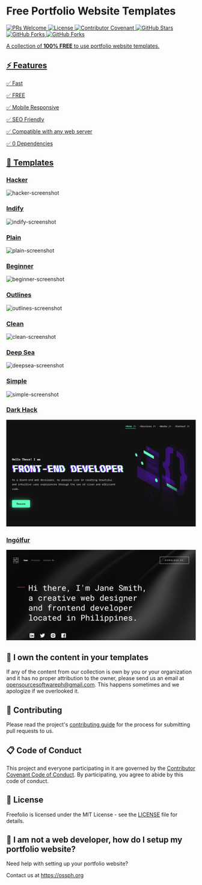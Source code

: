 # Free Portfolio Website Templates

<p>
  <a href="https://github.com/OSSPhilippines/freefolio/blob/main/CONTRIBUTING.md">
    <img src="https://img.shields.io/badge/PRs-welcome-brightgreen.svg?style=flat-square" height="20" alt="PRs Welcome"> 
  <a href="https://github.com/OSSPhilippines/freefolio/blob/main/LICENSE">
    <img alt="License" src="https://img.shields.io/badge/License-MIT-blue.svg?style=flat-square">
  <a href="https://github.com/OSSPhilippines/freefolio/blob/main/CODE_OF_CONDUCT.md">
    <img alt="Contributor Covenant" src="https://img.shields.io/badge/Contributor%20Covenant-v2.0%20adopted-green.svg?style=flat-square">
  <a href="https://github.com/OSSPhilippines/freefolio/stargazers">
    <img alt="GitHub Stars" src="https://badgen.net/github/stars/OSSPhilippines/freefolio/?style=flat-square">
  <a href="https://github.com/OSSPhilippines/freefolio/network">
    <img alt="GitHub Forks" src="https://badgen.net/github/forks/OSSPhilippines/freefolio/?style=flat-square">
  <a href="https://commitizen.github.io/cz-cli/">
    <img alt="GitHub Forks" src="https://img.shields.io/badge/commitizen-friendly-brightgreen.svg?style=flat-square">
</p>

A collection of **100% FREE** to use portfolio website templates.

## ⚡ Features

✅ Fast

✅ FREE

✅ Mobile Responsive

✅ SEO Friendly

✅ Compatible with any web server

✅ 0 Dependencies

## 🎨 Templates

<h3><a href="https://freefolio.web.app/hacker" target="_blank">Hacker</a></h3>
<img src="./images/hacker.png" alt="hacker-screenshot"/>

<h3><a href="https://freefolio.web.app/indify" target="_blank">Indify</a></h3>
<img src="./images/indify.png" alt="indify-screenshot"/>

<h3><a href="https://freefolio.web.app/plain" target="_blank">Plain</a></h3>
<img src="./images/plain.png" alt="plain-screenshot"/>
  
<h3><a href="https://freefolio.web.app/beginner" target="_blank">Beginner</a></h3>
<img src="./images/beginner.png" alt="beginner-screenshot"/>

<h3><a href="https://freefolio.web.app/outlines" target="_blank">Outlines</a></h3>
<img src="./images/outlines.png" alt="outlines-screenshot"/>

<h3><a href="https://freefolio.web.app/clean" target="_blank">Clean</a></h3>
<img src="./images/clean.png" alt="clean-screenshot"/>

<h3><a href="https://freefolio.web.app/deepsea" target="_blank">Deep Sea</a></h3>
<img src="./images/deepsea.png" alt="deepsea-screenshot"/>

<h3><a href="https://freefolio.web.app/simple" target="_blank">Simple</a></h3>
<img src="./images/simple.PNG" alt="simple-screenshot"/>

<h3><a href="https://freefolio.web.app/dark-hack" target="_blank">Dark Hack</a></h3>
<img src="./images/dark-hack.png" alt="simple-screenshot"/>

<h3><a href="https://freefolio.web.app/ingolfur" target="_blank">Ingólfur</a></h3>
<img src="./images/ingolfur.png" alt="ingolfur"/>

## 😤 I own the content in your templates

If any of the content from our collection is own by you or your organization and it has no proper attribution to the owner, please send us an email at opensourcesoftwareph@gmail.com. This happens sometimes and we apologize if we overlooked it.

## 🎯 Contributing

Please read the project's [contributing guide](./CONTRIBUTING.md) for the process for submitting pull requests to us.

## 📋 Code of Conduct

This project and everyone participating in it are governed by the [Contributor Covenant Code of Conduct](./CODE_OF_CONDUCT.md). By participating, you agree to abide by this code of conduct.

## 📃 License

Freefolio is licensed under the MIT License - see the [LICENSE](LICENSE) file for details.

## 🤔 I am not a web developer, how do I setup my portfolio website?

Need help with setting up your portfolio website?

Contact us at https://ossph.org
